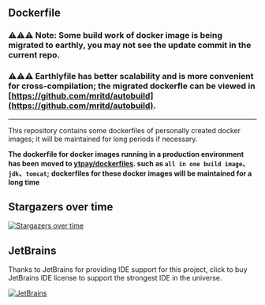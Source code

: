## Dockerfile

### ⚠️⚠️⚠️ Note: Some build work of docker image is being migrated to earthly, you may not see the update commit in the current repo.
### ⚠️⚠️⚠️ Earthlyfile has better scalability and is more convenient for cross-compilation; the migrated dockerfle can be viewed in [https://github.com/mritd/autobuild](https://github.com/mritd/autobuild).

---

This repository contains some dockerfiles of personally created docker images;
it will be maintained for long periods if necessary.

**The dockerfile for docker images running in a production environment has been**
**moved to [ytpay/dockerfiles](https://github.com/ytpay/dockerfiles). such as `all in one build image`、`jdk`、`tomcat`;**
**dockerfiles for these docker images will be maintained for a long time**

## Stargazers over time

[![Stargazers over time](https://starcharts.herokuapp.com/mritd/dockerfile.svg)](https://starcharts.herokuapp.com/mritd/dockerfile)

## JetBrains

Thanks to JetBrains for providing IDE support for this project, click to buy JetBrains IDE license to support the strongest IDE in the universe.

[![JetBrains](jetbrains.jpeg)](https://www.jetbrains.com/)
